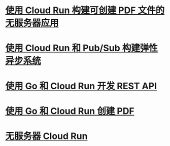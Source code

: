 # [使用 Cloud Run 构建可创建 PDF 文件的无服务器应用](../labs/GSP644.md)

# [使用 Cloud Run 和 Pub/Sub 构建弹性异步系统](../labs/GSP650.md)

# [使用 Go 和 Cloud Run 开发 REST API](../labs/GSP761.md)

# [使用 Go 和 Cloud Run 创建 PDF](../labs/GSP762.md)

# [无服务器 Cloud Run](../labs/GSP328.md)